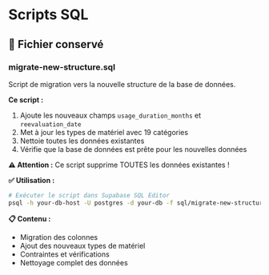 # Scripts SQL

## 📁 **Fichier conservé**

### **migrate-new-structure.sql**
Script de migration vers la nouvelle structure de la base de données.

**Ce script :**
1. Ajoute les nouveaux champs `usage_duration_months` et `reevaluation_date`
2. Met à jour les types de matériel avec 19 catégories
3. Nettoie toutes les données existantes
4. Vérifie que la base de données est prête pour les nouvelles données

**⚠️ Attention :** Ce script supprime TOUTES les données existantes !

**✅ Utilisation :**
```bash
# Exécuter le script dans Supabase SQL Editor
psql -h your-db-host -U postgres -d your-db -f sql/migrate-new-structure.sql
```

**📋 Contenu :**
- Migration des colonnes
- Ajout des nouveaux types de matériel
- Contraintes et vérifications
- Nettoyage complet des données
